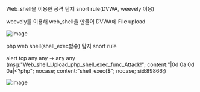 Web_shell을 이용한 공격 탐지 snort rule(DVWA, weevely 이용)

weevely를 이용해 web_shell을 만들어 DVWA에 File upload

![image](https://user-images.githubusercontent.com/52124043/61448008-0ae87480-a98d-11e9-9e6a-877326441e50.png)

php web shell(shell_exec함수) 탐지 snort rule

alert tcp any any -> any any (msg:"Web_shell_Upload_php_shell_exec_func_Attack!"; content:"|0d 0a 0d 0a|<?php"; nocase; content:"shell_exec($"; nocase; sid:89866;)

![image](https://user-images.githubusercontent.com/52124043/61516992-244af880-aa41-11e9-9122-a54a66897e91.png)

